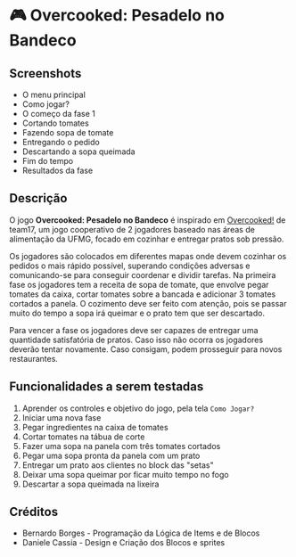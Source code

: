 # 🎮 Overcooked: Pesadelo no Bandeco

## Screenshots
- O menu principal
- Como jogar?
- O começo da fase 1
- Cortando tomates
- Fazendo sopa de tomate
- Entregando o pedido
- Descartando a sopa queimada
- Fim do tempo
- Resultados da fase


## Descrição
<!-- TODO: 3 parágrafos -->
<!-- TODO: objetivo, mecânicas básicas, condições de vitória e derrota -->
 O jogo **Overcooked: Pesadelo no Bandeco** é inspirado em
[Overcooked!](https://www.team17.com/games/overcooked) de team17, um jogo
cooperativo de 2 jogadores baseado nas áreas de alimentação da UFMG, focado em
cozinhar e entregar pratos sob pressão.

Os jogadores são colocados em diferentes mapas onde devem cozinhar os pedidos o
mais rápido possível, superando condições adversas e comunicando-se para
conseguir coordenar e dividir tarefas.  Na primeira fase os jogadores tem a receita de sopa de tomate, que envolve pegar tomates da caixa, cortar tomates sobre a bancada e adicionar 3 tomates cortados a panela. O cozimento deve ser feito com atenção, pois se passar muito do tempo a sopa irá queimar e o prato tem que ser descartado.

Para vencer a fase os
jogadores deve ser capazes de entregar uma quantidade satisfatória de pratos.
Caso isso não ocorra os jogadores deverão tentar novamente. Caso consigam, podem
prosseguir para novos restaurantes.

## Funcionalidades a serem testadas
<!-- TODO: Lista de funcionalidades que os jogadores devem observar com atenção durante o Playtesting -->
1. Aprender os controles e objetivo do jogo, pela tela `Como Jogar?`
1. Iniciar uma nova fase
1. Pegar ingredientes na caixa de tomates
1. Cortar tomates na tábua de corte
1. Fazer uma sopa na panela com três tomates cortados
1. Pegar uma sopa pronta da panela com um prato
1. Entregar um prato aos clientes no block das "setas"
1. Deixar uma sopa queimar por ficar muito tempo no fogo
1. Descartar a sopa queimada na lixeira


## Créditos
<!-- TODO: Mais detalhes -->
- Bernardo Borges - Programação da Lógica de Items e de Blocos
- Daniele Cassia - Design e Criação dos Blocos e sprites


